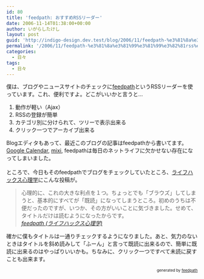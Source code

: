 ```yaml
---
id: 80
title: 'feedpath: おすすめRSSリーダー'
date: 2006-11-14T01:38:00+00:00
author: いがらしたけし
layout: post
guid: 'http://indigo-design.dev.test/blog/2006/11/feedpath-%e3%81%8a%e3%81%99%e3%81%99%e3%82%81rss%e3%83%aa%e3%83%bc%e3%83%80%e3%83%bc/'
permalink: '/2006/11/feedpath-%e3%81%8a%e3%81%99%e3%81%99%e3%82%81rss%e3%83%aa%e3%83%bc%e3%83%80%e3%83%bc/'
categories:
  - 日々
tags:
  - 日々
---
```

僕は、ブログやニュースサイトのチェックに<a href="http://feedpath.jp/feedreader/">feedpath</a>というRSSリーダーを使っています。これ、便利ですよ。どこがいいかと言うと…<br /><ol><li>動作が軽い（Ajax）</li><li>RSSの登録が簡単</li><li>カテゴリ別に分けられて、ツリーで表示出来る</li><li>クリック一つでアーカイブ出来る<br /></li></ol>Blogエディタもあって、最近このブログの記事はfeedpathから書いてます。<a href="http://www.google.com/calendar/">Google Calendar</a>, <a href="http://mixi.jp/">mixi</a>, feedpathは毎日のネットライフに欠かせない存在になってしまいました。<br /><br />ところで、今日もそのfeedpathでブログをチェックしていたところ、<a href="http://www.month-psy.sakura.ne.jp/blog/">ライフハックス心理学</a>にこんな投稿が。<blockquote>心理的に、これの大きな利点を１つ。ちょっとでも「ブラウズ」してしまうと、基本的にすべてが「既読」になってしまうところ。初めのうちは不便だったのですが、いつか、その方がいいことに気づきました。せめて、タイトルだけは読むようになったからです。<br /><cite><a href="http://www.month-psy.sakura.ne.jp/blog/2006/11/feedpath.html">feedpath (ライフハックス心理学)</a></cite></blockquote>
確かに僕もタイトルは一通りチェックするようになりました。あと、気力のないときはタイトルを斜め読みして「ふーん」と言って既読に出来るので、簡単に既読に出来るのはやっぱりいいかも。ちなみに、クリック一つですべて未読に戻すことも出来ます。<br />
<div style="text-align: right;font-size: 10px">
&nbsp;&nbsp;<span>generated by <a href="http://feedpath.jp">feedpath</a></span>
</div>